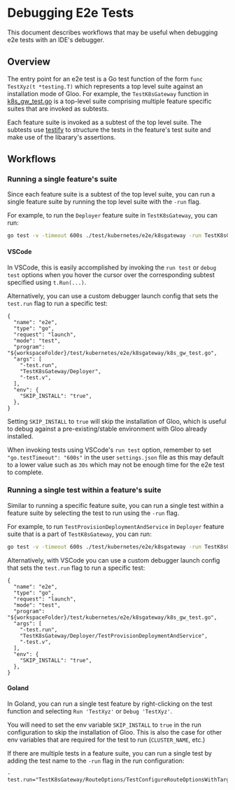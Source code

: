 # Debugging E2e Tests

This document describes workflows that may be useful when debugging e2e tests with an IDE's debugger.

## Overview

The entry point for an e2e test is a Go test function of the form `func TestXyz(t *testing.T)` which represents a top level suite against an installation mode of Gloo. For example, the `TestK8sGateway` function in [k8s_gw_test.go](/test/kubernetes/e2e/k8sgateway/k8s_gw_test.go) is a top-level suite comprising multiple feature specific suites that are invoked as subtests.

Each feature suite is invoked as a subtest of the top level suite. The subtests use [testify](https://github.com/stretchr/testify) to structure the tests in the feature's test suite and make use of the libarary's assertions.

## Workflows

### Running a single feature's suite

Since each feature suite is a subtest of the top level suite, you can run a single feature suite by running the top level suite with the `-run` flag.

For example, to run the `Deployer` feature suite in `TestK8sGateway`, you can run:
```bash
go test -v -timeout 600s ./test/kubernetes/e2e/k8sgateway -run TestK8sGateway/Deployer
```

#### VSCode

In VSCode, this is easily accomplished by invoking the `run test` or `debug test` options when you hover the cursor over the corresponding subtest specified using `t.Run(...)`.

Alternatively, you can use a custom debugger launch config that sets the `test.run` flag to run a specific test:
```
{
  "name": "e2e",
  "type": "go",
  "request": "launch",
  "mode": "test",
  "program": "${workspaceFolder}/test/kubernetes/e2e/k8sgateway/k8s_gw_test.go",
  "args": [
    "-test.run",
    "TestK8sGateway/Deployer",
    "-test.v",
  ],
  "env": {
    "SKIP_INSTALL": "true",
  },
}
```

Setting `SKIP_INSTALL` to `true` will skip the installation of Gloo, which is useful to debug against a pre-existing/stable environment with Gloo already installed.

When invoking tests using VSCode's `run test` option, remember to set `"go.testTimeout": "600s"` in the user `settings.json` file as this may default to a lower value such as `30s` which may not be enough time for the e2e test to complete.

### Running a single test within a feature's suite

Similar to running a specific feature suite, you can run a single test within a feature suite by selecting the test to run using the `-run` flag.

For example, to run `TestProvisionDeploymentAndService` in `Deployer` feature suite that is a part of `TestK8sGateway`, you can run:
```bash
go test -v -timeout 600s ./test/kubernetes/e2e/k8sgateway -run TestK8sGateway/Deployer/TestProvisionDeploymentAndService
```

Alternatively, with VSCode you can use a custom debugger launch config that sets the `test.run` flag to run a specific test:
```
{
  "name": "e2e",
  "type": "go",
  "request": "launch",
  "mode": "test",
  "program": "${workspaceFolder}/test/kubernetes/e2e/k8sgateway/k8s_gw_test.go",
  "args": [
    "-test.run",
    "TestK8sGateway/Deployer/TestProvisionDeploymentAndService",
    "-test.v",
  ],
  "env": {
    "SKIP_INSTALL": "true",
  },
}
```

#### Goland

In Goland, you can run a single test feature by right-clicking on the test function and selecting `Run 'TestXyz'` or 
`Debug 'TestXyz'`.

You will need to set the env variable `SKIP_INSTALL` to `true` in the run configuration to skip the installation of Gloo. This
is also the case for other env variables that are required for the test to run (`CLUSTER_NAME`, etc.)

If there are multiple tests in a feature suite, you can run a single test by adding the test name to the `-run` flag in the run configuration:

```
-test.run="TestK8sGateway/RouteOptions/TestConfigureRouteOptionsWithTargetRef"
```
